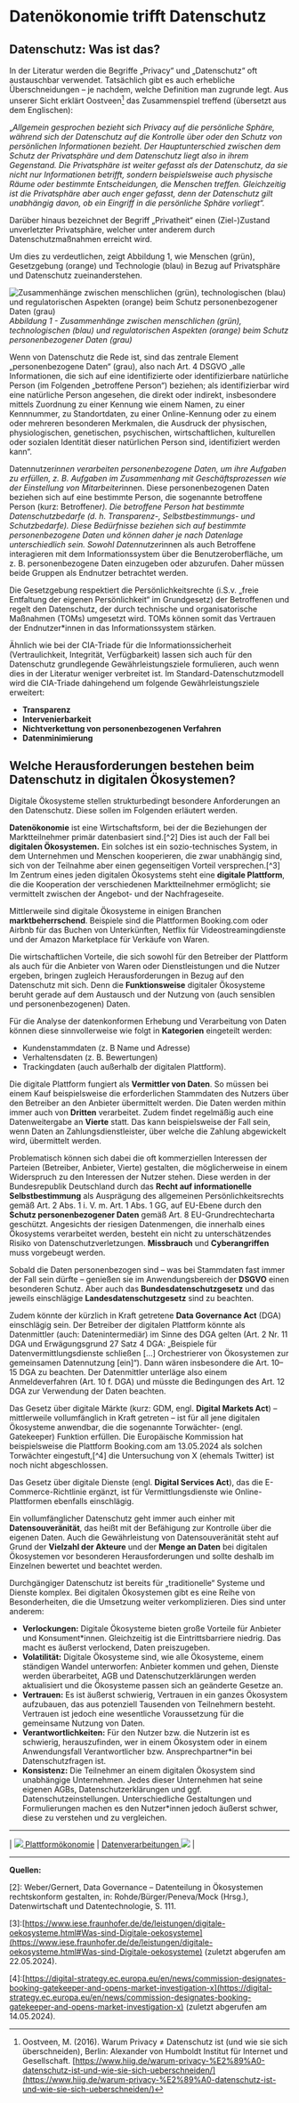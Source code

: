 # Datenökonomie trifft Datenschutz


## Datenschutz: Was ist das?

In der Literatur werden die Begriffe „Privacy“ und „Datenschutz“ oft austauschbar verwendet. Tatsächlich gibt es auch erhebliche Überschneidungen – je nachdem, welche Definition man zugrunde legt. Aus unserer Sicht erklärt Oostveen[^1] das Zusammenspiel treffend (übersetzt aus dem Englischen):

„_Allgemein gesprochen bezieht sich Privacy auf die persönliche Sphäre, während sich der Datenschutz auf die Kontrolle über oder den Schutz von persönlichen Informationen bezieht. Der Hauptunterschied zwischen dem Schutz der Privatsphäre und dem Datenschutz liegt also in ihrem Gegenstand. Die Privatsphäre ist weiter gefasst als der Datenschutz, da sie nicht nur Informationen betrifft, sondern beispielsweise auch physische Räume oder bestimmte Entscheidungen, die Menschen treffen. Gleichzeitig ist die Privatsphäre aber auch enger gefasst, denn der Datenschutz gilt unabhängig davon, ob ein Eingriff in die persönliche Sphäre vorliegt“._

Darüber hinaus bezeichnet der Begriff „Privatheit“ einen (Ziel-)Zustand unverletzter Privatsphäre, welcher unter anderem durch Datenschutzmaßnahmen erreicht wird.

Um dies zu verdeutlichen, zeigt Abbildung 1, wie Menschen (grün), Gesetzgebung (orange) und Technologie (blau) in Bezug auf Privatsphäre und Datenschutz zueinanderstehen.

![Zusammenhänge zwischen menschlichen (grün), technologischen (blau) und regulatorischen Aspekten (orange) beim Schutz personenbezogener Daten (grau)](<Zusammenhänge.jpg>)
_Abbildung 1 - Zusammenhänge zwischen menschlichen (grün), technologischen (blau) und regulatorischen Aspekten (orange) beim Schutz personenbezogener Daten (grau)_

Wenn von Datenschutz die Rede ist, sind das zentrale Element „personenbezogene Daten“ (grau), also nach Art. 4 DSGVO „alle Informationen, die sich auf eine identifizierte oder identifizierbare natürliche Person (im Folgenden „betroffene Person“) beziehen; als identifizierbar wird eine natürliche Person angesehen, die direkt oder indirekt, insbesondere mittels Zuordnung zu einer Kennung wie einem Namen, zu einer Kennnummer, zu Standortdaten, zu einer Online-Kennung oder zu einem oder mehreren besonderen Merkmalen, die Ausdruck der physischen, physiologischen, genetischen, psychischen, wirtschaftlichen, kulturellen oder sozialen Identität dieser natürlichen Person sind, identifiziert werden kann“.

Datennutzer*innen verarbeiten personenbezogene Daten, um ihre Aufgaben zu erfüllen, z. B. Aufgaben im Zusammenhang mit Geschäftsprozessen wie der Einstellung von Mitarbeiter*innen. Diese personenbezogenen Daten beziehen sich auf eine bestimmte Person, die sogenannte betroffene Person (kurz: Betroffene*r). Die betroffene Person hat bestimmte Datenschutzbedarfe (d. h. Transparenz-, Selbstbestimmungs- und Schutzbedarfe). Diese Bedürfnisse beziehen sich auf bestimmte personenbezogene Daten und können daher je nach Datenlage unterschiedlich sein. Sowohl Datennutzer*innen als auch Betroffene interagieren mit dem Informationssystem über die Benutzeroberfläche, um z. B. personenbezogene Daten einzugeben oder abzurufen. Daher müssen beide Gruppen als Endnutzer betrachtet werden.

Die Gesetzgebung respektiert die Persönlichkeitsrechte (i.S.v. „freie Entfaltung der eigenen Persönlichkeit“ im Grundgesetz) der Betroffenen und regelt den Datenschutz, der durch technische und organisatorische Maßnahmen (TOMs) umgesetzt wird. TOMs können somit das Vertrauen der Endnutzer*innen in das Informationssystem stärken.

Ähnlich wie bei der CIA-Triade für die Informationssicherheit (Vertraulichkeit, Integrität, Verfügbarkeit) lassen sich auch für den Datenschutz grundlegende Gewährleistungsziele formulieren, auch wenn dies in der Literatur weniger verbreitet ist. Im Standard-Datenschutzmodell wird die CIA-Triade dahingehend um folgende Gewährleistungsziele erweitert:

- **Transparenz**
- **Intervenierbarkeit**
- **Nichtverkettung von personenbezogenen Verfahren**
- **Datenminimierung**

## Welche Herausforderungen bestehen beim Datenschutz in digitalen Ökosystemen?  

Digitale Ökosysteme stellen strukturbedingt besondere Anforderungen an den Datenschutz. Diese sollen im Folgenden erläutert werden.

**Datenökonomie** ist eine Wirtschaftsform, bei der die Beziehungen der Marktteilnehmer primär datenbasiert sind.[^2] Dies ist auch der Fall bei **digitalen Ökosystemen.** Ein solches ist ein sozio-technisches System, in dem Unternehmen und Menschen kooperieren, die zwar unabhängig sind, sich von der Teilnahme aber einen gegenseitigen Vorteil versprechen.[^3] Im Zentrum eines jeden digitalen Ökosystems steht eine **digitale Plattform**, die die Kooperation der verschiedenen Marktteilnehmer ermöglicht; sie vermittelt zwischen der Angebot- und der Nachfrageseite.

Mittlerweile sind digitale Ökosysteme in einigen Branchen **marktbeherrschend**. Beispiele sind die Plattformen Booking.com oder Airbnb für das Buchen von Unterkünften, Netflix für Videostreamingdienste und der Amazon Marketplace für Verkäufe von Waren.

Die wirtschaftlichen Vorteile, die sich sowohl für den Betreiber der Plattform als auch für die Anbieter von Waren oder Dienstleistungen und die Nutzer ergeben, bringen zugleich Herausforderungen in Bezug auf den Datenschutz mit sich. Denn die **Funktionsweise** digitaler Ökosysteme beruht gerade auf dem Austausch und der Nutzung von (auch sensiblen und personenbezogenen) Daten.

Für die Analyse der datenkonformen Erhebung und Verarbeitung von Daten können diese sinnvollerweise wie folgt in **Kategorien** eingeteilt werden:

- Kundenstammdaten (z. B Name und Adresse)
- Verhaltensdaten (z. B. Bewertungen)
- Trackingdaten (auch außerhalb der digitalen Plattform).

Die digitale Plattform fungiert als **Vermittler von Daten**. So müssen bei einem Kauf beispielsweise die erforderlichen Stammdaten des Nutzers über den Betreiber an den Anbieter übermittelt werden. Die Daten werden mithin immer auch von **Dritten** verarbeitet. Zudem findet regelmäßig auch eine Datenweitergabe an **Vierte** statt. Das kann beispielsweise der Fall sein, wenn Daten an Zahlungsdienstleister, über welche die Zahlung abgewickelt wird, übermittelt werden.

Problematisch können sich dabei die oft kommerziellen Interessen der Parteien (Betreiber, Anbieter, Vierte) gestalten, die möglicherweise in einem Widerspruch zu den Interessen der Nutzer stehen. Diese werden in der Bundesrepublik Deutschland durch das **Recht auf informationelle Selbstbestimmung** als Ausprägung des allgemeinen Persönlichkeitsrechts gemäß Art. 2 Abs. 1 i. V. m. Art. 1 Abs. 1 GG, auf EU-Ebene durch den **Schutz personenbezogener Daten** gemäß Art. 8 EU-Grundrechtecharta geschützt. Angesichts der riesigen Datenmengen, die innerhalb eines Ökosystems verarbeitet werden, besteht ein nicht zu unterschätzendes Risiko von Datenschutzverletzungen. **Missbrauch** und **Cyberangriffen** muss vorgebeugt werden.

Sobald die Daten personenbezogen sind – was bei Stammdaten fast immer der Fall sein dürfte – genießen sie im Anwendungsbereich der **DSGVO** einen besonderen Schutz. Aber auch das **Bundesdatenschutzgesetz** und das jeweils einschlägige **Landesdatenschutzgesetz** sind zu beachten.

Zudem könnte der kürzlich in Kraft getretene **Data Governance Act** (DGA) einschlägig sein. Der Betreiber der digitalen Plattform könnte als Datenmittler (auch: Datenintermediär) im Sinne des DGA gelten (Art. 2 Nr. 11 DGA und Erwägungsgrund 27 Satz 4 DGA: „Beispiele für Datenvermittlungsdienste schließen […] Orchestrierer von Ökosystemen zur gemeinsamen Datennutzung [ein]“). Dann wären insbesondere die Art. 10–15 DGA zu beachten. Der Datenmittler unterläge also einem Anmeldeverfahren (Art. 10 f. DGA) und müsste die Bedingungen des Art. 12 DGA zur Verwendung der Daten beachten.

Das Gesetz über digitale Märkte (kurz: GDM, engl. **Digital Markets Act**) – mittlerweile vollumfänglich in Kraft getreten – ist für all jene digitalen Ökosysteme anwendbar, die die sogenannte Torwächter- (engl. Gatekeeper) Funktion erfüllen. Die Europäische Kommission hat beispielsweise die Plattform Booking.com am 13.05.2024 als solchen Torwächter eingestuft,[^4] die Untersuchung von X (ehemals Twitter) ist noch nicht abgeschlossen.

Das Gesetz über digitale Dienste (engl. **Digital Services Act**), das die E-Commerce-Richtlinie ergänzt, ist für Vermittlungsdienste wie Online-Plattformen ebenfalls einschlägig.

Ein vollumfänglicher Datenschutz geht immer auch einher mit **Datensouveränität**, das heißt mit der Befähigung zur Kontrolle über die eigenen Daten. Auch die Gewährleistung von Datensouveränität steht auf Grund der **Vielzahl der Akteure** und der **Menge an Daten** bei digitalen Ökosystemen vor besonderen Herausforderungen und sollte deshalb im Einzelnen bewertet und beachtet werden.

Durchgängiger Datenschutz ist bereits für „traditionelle“ Systeme und Dienste komplex. Bei digitalen Ökosystemen gibt es eine Reihe von Besonderheiten, die die Umsetzung weiter verkomplizieren. Dies sind unter anderem:

- **Verlockungen:** Digitale Ökosysteme bieten große Vorteile für Anbieter und Konsument*innen. Gleichzeitig ist die Eintrittsbarriere niedrig. Das macht es äußerst verlockend, Daten preiszugeben.
- **Volatilität:** Digitale Ökosysteme sind, wie alle Ökosysteme, einem ständigen Wandel unterworfen: Anbieter kommen und gehen, Dienste werden überarbeitet, AGB und Datenschutzerklärungen werden aktualisiert und die Ökosysteme passen sich an geänderte Gesetze an.
- **Vertrauen:** Es ist äußerst schwierig, Vertrauen in ein ganzes Ökosystem aufzubauen, das aus potenziell Tausenden von Teilnehmern besteht. Vertrauen ist jedoch eine wesentliche Voraussetzung für die gemeinsame Nutzung von Daten.
- **Verantwortlichkeiten:** Für den Nutzer bzw. die Nutzerin ist es schwierig, herauszufinden, wer in einem Ökosystem oder in einem Anwendungsfall Verantwortlicher bzw. Ansprechpartner*in bei Datenschutzfragen ist.
- **Konsistenz:** Die Teilnehmer an einem digitalen Ökosystem sind unabhängige Unternehmen. Jedes dieser Unternehmen hat seine eigenen AGBs, Datenschutzerklärungen und ggf. Datenschutzeinstellungen. Unterschiedliche Gestaltungen und Formulierungen machen es den Nutzer*innen jedoch äußerst schwer, diese zu verstehen und zu vergleichen.

****

| [![](/Daccord/assets/images/backward-solid.svg) Plattformökonomie](<Digitale Plattformen und Plattformökonomie>) | [Datenverarbeitungen ![](/Daccord/assets/images/forward-solid.svg)](<Datenverarbeitungen in digitalen Ökosystemen>) |

****

**Quellen:**

[^1]: Oostveen, M. (2016). Warum Privacy ≠ Datenschutz ist (und wie sie sich überschneiden), Berlin: Alexander von Humboldt Institut für Internet und Gesellschaft. [https://www.hiig.de/warum-privacy-%E2%89%A0-datenschutz-ist-und-wie-sie-sich-ueberschneiden/](https://www.hiig.de/warum-privacy-%E2%89%A0-datenschutz-ist-und-wie-sie-sich-ueberschneiden/)

[2]: Weber/Gernert, Data Governance – Datenteilung in Ökosystemen rechtskonform gestalten, in: Rohde/Bürger/Peneva/Mock (Hrsg.), Datenwirtschaft und Datentechnologie, S. 111.

[3]:[https://www.iese.fraunhofer.de/de/leistungen/digitale-oekosysteme.html#Was-sind-Digitale-oekosysteme](https://www.iese.fraunhofer.de/de/leistungen/digitale-oekosysteme.html#Was-sind-Digitale-oekosysteme) (zuletzt abgerufen am 22.05.2024).

[4]:[https://digital-strategy.ec.europa.eu/en/news/commission-designates-booking-gatekeeper-and-opens-market-investigation-x](https://digital-strategy.ec.europa.eu/en/news/commission-designates-booking-gatekeeper-and-opens-market-investigation-x) (zuletzt abgerufen am 14.05.2024).

